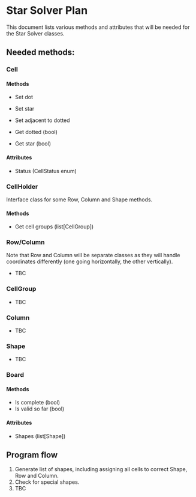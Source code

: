 # Star Solver Plan
This document lists various methods and attributes that will be needed for the Star Solver classes.

## Needed methods:
### Cell
#### Methods
- Set dot
- Set star
- Set adjacent to dotted

- Get dotted (bool)
- Get star (bool)

#### Attributes
- Status (CellStatus enum)

### CellHolder
Interface class for some Row, Column and Shape methods.

#### Methods
- Get cell groups (list[CellGroup])

### Row/Column
Note that Row and Column will be separate classes as they will handle coordinates differently (one going horizontally, the other vertically).
- TBC

### CellGroup
- TBC

### Column
- TBC

### Shape
- TBC

### Board
#### Methods
- Is complete (bool)
- Is valid so far (bool)

#### Attributes
- Shapes (list[Shape])

## Program flow
1. Generate list of shapes, including assigning all cells to correct Shape, Row and Column.
2. Check for special shapes.
3. TBC